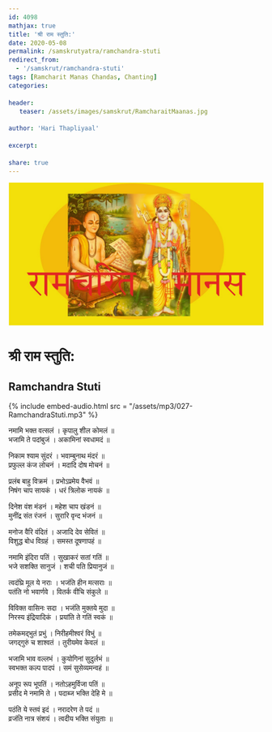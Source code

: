 ```yaml
---    
id: 4098    
mathjax: true    
title: 'श्री राम स्तुति:'    
date: 2020-05-08    
permalink: /samskrutyatra/ramchandra-stuti
redirect_from: 
  - '/samskrut/ramchandra-stuti'
tags: [Ramcharit Manas Chandas, Chanting]    
categories:    
    
header:    
   teaser: /assets/images/samskrut/RamcharaitMaanas.jpg    
    
author: 'Hari Thapliyaal'    
    
excerpt:    
    
share: true    
---    
```

    
![](/assets/images/samskrut/RamcharaitMaanas.jpg)    
    
# श्री राम स्तुति:    
## Ramchandra Stuti    
    
{% include embed-audio.html src = "/assets/mp3/027-RamchandraStuti.mp3" %}     
    
नमामि भक्त वत्सलं । कृपालु शील कोमलं ॥    
भजामि ते पदांबुजं । अकामिनां स्वधामदं ॥    
    
निकाम श्याम सुंदरं । भवाम्बुनाथ मंदरं ॥    
प्रफुल्ल कंज लोचनं । मदादि दोष मोचनं ॥    
    
प्रलंब बाहु विक्रमं । प्रभोऽप्रमेय वैभवं ॥    
निषंग चाप सायकं । धरं त्रिलोक नायकं ॥    
    
दिनेश वंश मंडनं । महेश चाप खंडनं ॥    
मुनींद्र संत रंजनं । सुरारि वृन्द भंजनं ॥    
    
मनोज वैरि वंदितं । अजादि देव सेवितं ॥    
विशुद्ध बोध विग्रहं । समस्त दूषणापहं ॥    
    
नमामि इंदिरा पतिं । सुखाकरं सतां गतिं ॥    
भजे सशक्ति सानुजं । शची पति प्रियानुजं ॥    
    
त्वदंघ्रि मूल ये नराः । भजंति हीन मत्सराः ॥    
पतंति नो भवार्णवे । वितर्क वीचि संकुले ॥    
    
विविक्त वासिनः सदा । भजंति मुक्तये मुदा ॥    
निरस्य इंद्रियादिकं । प्रयांति ते गतिं स्वकं ॥    
    
तमेकमद्भुतं प्रभुं । निरीहमीश्वरं विभुं ॥    
जगद्गुरुं च शाश्वतं । तुरीयमेव केवलं ॥    
    
भजामि भाव वल्लभं । कुयोगिनां सुदुर्लभं ॥    
स्वभक्त कल्प पादपं । समं सुसेव्यमन्वहं ॥    
    
अनूप रूप भूपतिं । नतोऽहमुर्विजा पतिं ॥    
प्रसीद मे नमामि ते । पदाब्ज भक्ति देहि मे ॥    
    
पठंति ये स्तवं इदं । नरादरेण ते पदं ॥    
व्रजंति नात्र संशयं । त्वदीय भक्ति संयुताः ॥    
    

